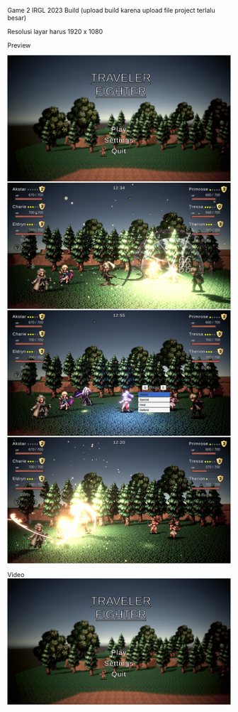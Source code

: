 Game 2 IRGL 2023 Build (upload build karena upload file project terlalu besar)

Resolusi layar harus 1920 x 1080

Preview

![Alt text](Preview/Screenshot%20(5).png)
![Alt text](Preview/Screenshot%20(3).png)
![Alt text](Preview/Screenshot%20(1).png)
![Alt text](Preview/Screenshot%20(4).png)

Video
[![Video Title](Preview/Screenshot%20(5).png)](Preview/IRGL2-DEMO.mp4)
